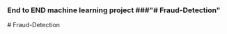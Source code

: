 ### End to END machine learning project ###"# Fraud-Detection" 
#   F r a u d - D e t e c t i o n  
 